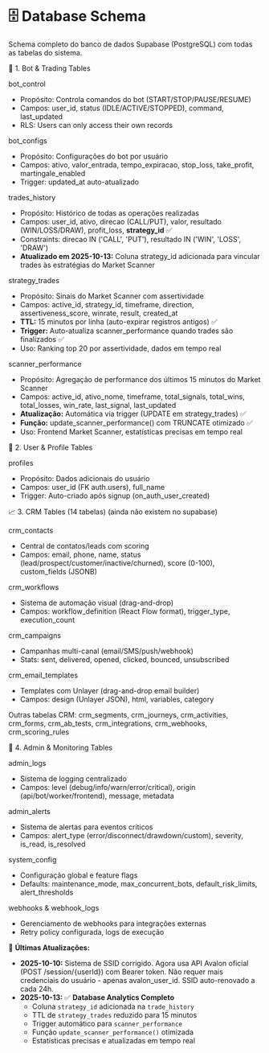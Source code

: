 # 🗄️ Database Schema

Schema completo do banco de dados Supabase (PostgreSQL) com todas as tabelas do sistema.

🤖 1. Bot & Trading Tables

bot_control

- Propósito: Controla comandos do bot (START/STOP/PAUSE/RESUME)
- Campos: user_id, status (IDLE/ACTIVE/STOPPED), command, last_updated
- RLS: Users can only access their own records

bot_configs

- Propósito: Configurações do bot por usuário
- Campos: ativo, valor_entrada, tempo_expiracao, stop_loss, take_profit, martingale_enabled
- Trigger: updated_at auto-atualizado

trades_history

- Propósito: Histórico de todas as operações realizadas
- Campos: user_id, ativo, direcao (CALL/PUT), valor, resultado (WIN/LOSS/DRAW), profit_loss, **strategy_id** ✅
- Constraints: direcao IN ('CALL', 'PUT'), resultado IN ('WIN', 'LOSS', 'DRAW')
- **Atualizado em 2025-10-13:** Coluna strategy_id adicionada para vincular trades às estratégias do Market Scanner

strategy_trades

- Propósito: Sinais do Market Scanner com assertividade
- Campos: active_id, strategy_id, timeframe, direction, assertiveness_score, winrate, result, created_at
- **TTL:** 15 minutos por linha (auto-expirar registros antigos) ✅
- **Trigger:** Auto-atualiza scanner_performance quando trades são finalizados ✅
- Uso: Ranking top 20 por assertividade, dados em tempo real

scanner_performance

- Propósito: Agregação de performance dos últimos 15 minutos do Market Scanner
- Campos: active_id, ativo_nome, timeframe, total_signals, total_wins, total_losses, win_rate, last_signal, last_updated
- **Atualização:** Automática via trigger (UPDATE em strategy_trades) ✅
- **Função:** update_scanner_performance() com TRUNCATE otimizado ✅
- Uso: Frontend Market Scanner, estatísticas precisas em tempo real

👥 2. User & Profile Tables

profiles

- Propósito: Dados adicionais do usuário
- Campos: user_id (FK auth.users), full_name
- Trigger: Auto-criado após signup (on_auth_user_created)

📈 3. CRM Tables (14 tabelas) (ainda não existem no supabase)

crm_contacts

- Central de contatos/leads com scoring
- Campos: email, phone, name, status (lead/prospect/customer/inactive/churned), score (0-100), custom_fields (JSONB)

crm_workflows

- Sistema de automação visual (drag-and-drop)
- Campos: workflow_definition (React Flow format), trigger_type, execution_count

crm_campaigns

- Campanhas multi-canal (email/SMS/push/webhook)
- Stats: sent, delivered, opened, clicked, bounced, unsubscribed

crm_email_templates

- Templates com Unlayer (drag-and-drop email builder)
- Campos: design (Unlayer JSON), html, variables, category

Outras tabelas CRM: crm_segments, crm_journeys, crm_activities, crm_forms, crm_ab_tests, crm_integrations, crm_webhooks, crm_scoring_rules

👑 4. Admin & Monitoring Tables

admin_logs

- Sistema de logging centralizado
- Campos: level (debug/info/warn/error/critical), origin (api/bot/worker/frontend), message, metadata

admin_alerts

- Sistema de alertas para eventos críticos
- Campos: alert_type (error/disconnect/drawdown/custom), severity, is_read, is_resolved

system_config

- Configuração global e feature flags
- Defaults: maintenance_mode, max_concurrent_bots, default_risk_limits, alert_thresholds

webhooks & webhook_logs

- Gerenciamento de webhooks para integrações externas
- Retry policy configurada, logs de execução

🔄 **Últimas Atualizações:**

- **2025-10-10:** Sistema de SSID corrigido. Agora usa API Avalon oficial (POST /session/{userId}) com Bearer token. Não requer mais credenciais do usuário - apenas avalon_user_id. SSID auto-renovado a cada 24h.
- **2025-10-13:** ✅ **Database Analytics Completo**
    - Coluna `strategy_id` adicionada na `trade_history`
    - TTL de `strategy_trades` reduzido para 15 minutos
    - Trigger automático para `scanner_performance`
    - Função `update_scanner_performance()` otimizada
    - Estatísticas precisas e atualizadas em tempo real
